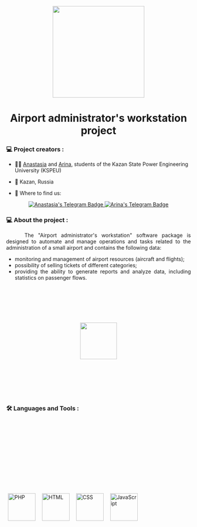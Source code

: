<!--- Картинка заглавная -->
<div id="header" align="center">
  <img src="https://i.postimg.cc/qRc6zbJj/airplane-plane.gif" width="250"/>
</div>

<!--- Название проекта -->
<div id="header" align="center">
  <h1> Airport administrator's workstation project</h1>
</div>

<!--- Создатели проекта -->
### :computer: Project creators :

- :woman_technologist: <a href="https://github.com/space13pirate" title="space13pirate">Anastasia</a> and <a href="https://github.com/Arriannaa" title="Arriannaa">Arina</a>, students of the Kazan State Power Engineering University (KSPEU)

- :round_pushpin: Kazan, Russia

- :mag_right: Where to find us:
<div id="badges" align="center">
  <a href="https://t.me/space13pirate">
    <img src="https://img.shields.io/badge/Anastasia%20in%20Telegram-27A3E2?style=for-the-badge&logo=Telegram&logoColor=White" alt="Anastasia's Telegram Badge"/>
  </a>
  <a href="https://t.me/Arrriannaa">
    <img src="https://img.shields.io/badge/Arina%20in%20Telegram-27A3E2?style=for-the-badge&logo=Telegram&logoColor=White" alt="Arina's Telegram Badge"/>
  </a>
</div>

<!--- Описание проекта -->
### :computer: About the project :

<div id="info" align="justify">
  <p style = "text-indent: 50px;">
  The "Airport administrator's workstation" software package is designed to automate and manage operations and tasks related to the administration of a small airport and contains the following data:
   
   - monitoring and management of airport resources (aircraft and flights);
   - possibility of selling tickets of different categories;
   - providing the ability to generate reports and analyze data, including statistics on passenger flows.
  </p>
</div>

<!--- Гифка -->
<div id="gif" align="center">
  <img src="https://media.giphy.com/media/v1.Y2lkPTc5MGI3NjExdmF5anFkNWRxaWRueDZ3OTdzbDgwMnMyamNzbW41eTI3NHFsdXJqbCZlcD12MV9pbnRlcm5hbF9naWZfYnlfaWQmY3Q9cw/E4ISn3QdfIEeGJ9IrK/giphy.gif" height = "100" vspace = "100"/>
</div>

<!--- Языки и инструменты -->
### :hammer_and_wrench: Languages and Tools :

<div id="devicon">
  <img src="https://svgshare.com/i/xwp.svg" title="PHP" alt="PHP" width="75" height="75" hspace="5" vspace = "200"/>&nbsp;
  <img src="https://svgshare.com/i/xwB.svg" title="HTML" alt="HTML" width="75" height="75" hspace="5" vspace = "200"/>&nbsp;
  <img src="https://svgshare.com/i/xy4.svg" title="CSS" alt="CSS" width="75" height="75" hspace="5" vspace = "200"/>&nbsp;
  <img src="https://svgshare.com/i/xyD.svg" title="JavaScript" alt="JavaScript" width="75" height="75" hspace="5" vspace = "200"/>&nbsp;
</div>
